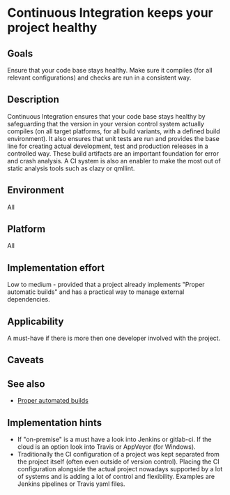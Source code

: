 # Continuous Integration keeps your project healthy

## Goals

Ensure that your code base stays healthy. Make sure it compiles (for all relevant configurations) and checks are run in a consistent way.

## Description

Continuous Integration ensures that your code base stays healthy by safeguarding that the version in your version control system actually compiles (on all target platforms, for all build variants, with a defined build environment). It also ensures that unit tests are run and provides the base line for creating actual development, test and production releases in a controlled way. These build artifacts are an important foundation for error and crash analysis. A CI system is also an enabler to make the most out of static analysis tools such as clazy or qmllint.

## Environment

All

## Platform

All

## Implementation effort

Low to medium - provided that a project already implements "Proper automatic builds" and has a practical way to manage external dependencies.

## Applicability

A must-have if there is more then one developer involved with the project.

## Caveats

## See also

* [Proper automated builds](https://toolbox.basyskom.com/9)

## Implementation hints

* If "on-premise" is a must have a look into Jenkins or gitlab-ci. If the cloud is an option look into Travis or AppVeyor (for Windows).
* Traditionally the CI configuration of a project was kept separated from the project itself (often even outside of version control). Placing the CI configuration alongside the actual project nowadays supported by a lot of systems and is adding a lot of control and flexibility. Examples are Jenkins pipelines or Travis yaml files.
